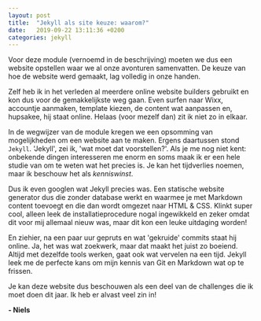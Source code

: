 ```yaml
---
layout: post
title:  "Jekyll als site keuze: waarom?"
date:   2019-09-22 13:11:36 +0200
categories: jekyll
---
```

Voor deze module (vernoemd in de beschrijving) moeten we dus een website opstellen waar we al onze avonturen samenvatten. De keuze van hoe de website werd gemaakt, lag volledig in onze handen.

Zelf heb ik in het verleden al meerdere online website builders gebruikt en kon dus voor de gemakkelijkste weg gaan. Even surfen naar Wixx, accountje aanmaken, template kiezen, de content wat aanpassen en, hupsakee, hij staat online. Helaas (voor mezelf dan) zit ik niet zo in elkaar.

In de wegwijzer van de module kregen we een opsomming van mogelijkheden om een website aan te maken. Ergens daartussen stond `Jekyll`. 'Jekyll', zei ik, 'wat moet dat voorstellen?'. Als je me nog niet kent: onbekende dingen interesseren me enorm en soms maak ik er een hele studie van om te weten wat het precies is. Je kan het tijdverlies noemen, maar ik beschouw het als _kenniswinst_.

Dus ik even googlen wat Jekyll precies was. Een statische website generator dus die zonder database werkt en waarmee je met Markdown content toevoegt en die dan wordt omgezet naar HTML & CSS. Klinkt super cool, alleen leek de installatieprocedure nogal ingewikkeld en zeker omdat dit voor mij allemaal nieuw was, maar dit kon een leuke uitdaging worden!

En ziehier, na een paar uur gepruts en wat 'gekruide' commits staat hij online. Ja, het was wat zoekwerk, maar dat maakt het juist zo boeiend. Altijd met dezelfde tools werken, gaat ook wat vervelen na een tijd. Jekyll leek me de perfecte kans om mijn kennis van Git en Markdown wat op te frissen.

Je kan deze website dus beschouwen als een deel van de challenges die ik moet doen dit jaar. Ik heb er alvast veel zin in!

**- Niels**
